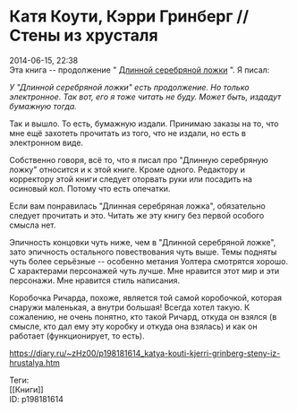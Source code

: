 Катя Коути, Кэрри Гринберг // Стены из хрусталя
================================================

   
 2014-06-15, 22:38   
  Эта книга -- продолжение "  [Длинной серебряной ложки](Катя%20Коути,%20Кэрри%20Гринберг%20%20Длинная%20серебряная%20ложка)  ". Я писал:   
   
  *У "Длинной серебряной ложки" есть продолжение. Но только электронное. Так вот, его я тоже читать не буду. Может быть, издадут бумажную тогда.*    
   
 Так и вышло. То есть, бумажную издали. Принимаю заказы на то, что мне ещё захотеть прочитать из того, что не издали, но есть в электронном виде.   
   
 Собственно говоря, всё то, что я писал про "Длинную серебряную ложку" относится и к этой книге. Кроме одного. Редактору и корректору этой книги следует оторвать руки или посадить на осиновый кол. Потому что есть опечатки.   
   
 Если вам понравилась "Длинная серебряная ложка", обязательно следует прочитать и это. Читать же эту книгу без первой особого смысла нет.   
   
 Эпичность концовки чуть ниже, чем в "Длинной серебряной ложке", зато эпичность остального повествования чуть выше. Темы подняты чуть более серьёзные -- особенно метания Уолтера смотрятся хорошо. С характерами персонажей чуть лучше. Мне нравится этот мир и эти персонажи. Мне нравится стиль написания.   
   
 Коробочка Ричарда, похоже, является той самой коробочкой, которая снаружи маленькая, а внутри большая! Всегда хотел такую. К сожалению, не очень понятно, кто такой Ричард, откуда он взялся (в смысле, кто дал ему эту коробку и откуда она взялась) и как он работает (функционирует, то есть).   
    
 <https://diary.ru/~zHz00/p198181614_katya-kouti-kjerri-grinberg-steny-iz-hrustalya.htm>   
   
 Теги:   
 [[Книги]]   
 ID: p198181614